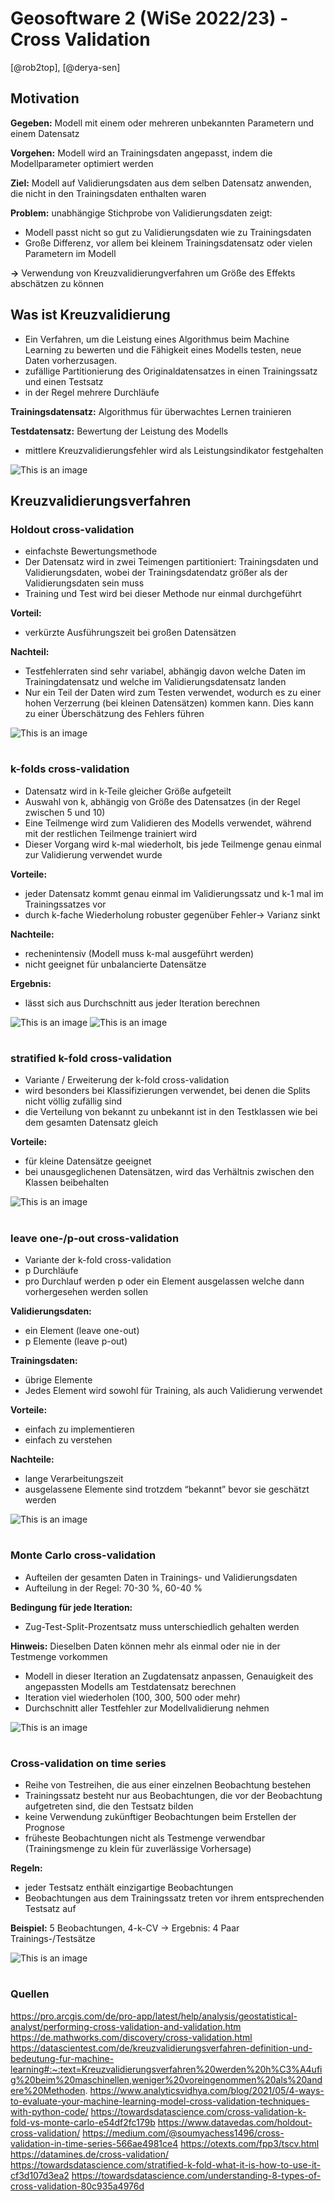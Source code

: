 # Geosoftware 2 (WiSe 2022/23) - Cross Validation

[@rob2top], [@derya-sen]

## Motivation

**Gegeben:** Modell mit einem oder mehreren unbekannten Parametern und einem Datensatz

**Vorgehen:** Modell wird an Trainingsdaten angepasst, indem die Modellparameter optimiert werden

**Ziel:** Modell auf Validierungsdaten aus dem selben Datensatz anwenden, die nicht in den Trainingsdaten enthalten waren 

**Problem:** unabhängige Stichprobe von Validierungsdaten zeigt:
  - Modell passt nicht so gut zu Validierungsdaten wie zu Trainingsdaten
  - Große Differenz, vor allem bei kleinem Trainingsdatensatz oder vielen Parametern im Modell


**->** Verwendung von Kreuzvalidierungverfahren um Größe des Effekts abschätzen zu können


## Was ist Kreuzvalidierung
- Ein Verfahren, um die Leistung eines Algorithmus beim Machine Learning zu bewerten und die Fähigkeit eines Modells testen, neue Daten vorherzusagen.
- zufällige Partitionierung des Originaldatensatzes in einen Trainingssatz und einen Testsatz
- in der Regel mehrere Durchläufe

**Trainingsdatensatz:** Algorithmus für überwachtes Lernen trainieren

**Testdatensatz:** Bewertung der Leistung des Modells
- mittlere Kreuzvalidierungsfehler wird als Leistungsindikator festgehalten

![This is an image](https://miro.medium.com/max/640/1*f5EpP3dfLNdpqWGEwPIoqw.png)

## Kreuzvalidierungsverfahren

### Holdout cross-validation
- einfachste Bewertungsmethode
- Der Datensatz wird in zwei Teimengen partitioniert: Trainingsdaten und Validierungsdaten, wobei der Trainingsdatendatz größer als der Validierungsdaten sein muss
- Training und Test wird bei dieser Methode nur einmal durchgeführt

**Vorteil:**
- verkürzte Ausführungszeit bei großen Datensätzen


**Nachteil:**
- Testfehlerraten sind sehr variabel, abhängig davon welche Daten im Trainingdatensatz und welche im Validierungsdatensatz landen 
- Nur ein Teil der Daten wird zum Testen verwendet, wodurch es zu einer hohen Verzerrung (bei kleinen Datensätzen) kommen kann. Dies kann zu einer  Überschätzung des Fehlers führen

![This is an image](https://editor.analyticsvidhya.com/uploads/62390hold%20out_datavedas.jpg)

#

### k-folds cross-validation
- Datensatz wird in k-Teile gleicher Größe aufgeteilt
- Auswahl von k, abhängig von Größe des Datensatzes (in der Regel zwischen 5 und 10)
- Eine Teilmenge wird zum Validieren des Modells verwendet, während  mit der restlichen Teilmenge trainiert wird
- Dieser Vorgang wird k-mal wiederholt, bis jede Teilmenge genau einmal zur Validierung verwendet wurde


**Vorteile:** 
- jeder Datensatz kommt genau einmal im Validierungssatz und k-1 mal im Trainingssatzes vor
- durch k-fache Wiederholung robuster gegenüber Fehler-> Varianz sinkt


**Nachteile:** 
- rechenintensiv (Modell muss k-mal ausgeführt werden)
- nicht geeignet für unbalancierte Datensätze


**Ergebnis:**
- lässt sich aus Durchschnitt aus jeder Iteration berechnen

![This is an image](https://miro.medium.com/max/640/1*2rRcNnIokzJU_-NXm29IMA.gif)
![This is an image](https://de.mathworks.com/discovery/cross-validation/_jcr_content/mainParsys/image.adapt.full.medium.jpg/1630394342112.jpg)
#

### stratified k-fold cross-validation
- Variante / Erweiterung der k-fold cross-validation
- wird besonders bei Klassifizierungen verwendet, bei denen die Splits nicht völlig zufällig sind
- die Verteilung von bekannt zu unbekannt ist in den Testklassen wie bei dem gesamten Datensatz gleich


**Vorteile:**
- für kleine Datensätze geeignet
- bei unausgeglichenen Datensätzen, wird das Verhältnis zwischen den Klassen beibehalten


![This is an image](https://miro.medium.com/max/1100/0*T9RM0SSr3bnO0DP_.png)

#

### leave one-/p-out cross-validation
- Variante der k-fold cross-validation
- p Durchläufe
- pro Durchlauf werden p oder ein Element ausgelassen welche dann vorhergesehen werden sollen


**Validierungsdaten:**
- ein Element (leave one-out)
- p Elemente (leave p-out)


**Trainingsdaten:**
- übrige Elemente
- Jedes Element wird sowohl für Training, als auch Validierung verwendet


**Vorteile:**
- einfach zu implementieren
- einfach zu verstehen


**Nachteile:**
- lange Verarbeitungszeit
- ausgelassene Elemente sind trotzdem “bekannt” bevor sie geschätzt werden 


![This is an image](https://miro.medium.com/max/600/1*26vyRHpqGbVAwJq_csUqZQ.gif)

#

### Monte Carlo cross-validation
- Aufteilen der gesamten Daten in Trainings- und Validierungsdaten
- Aufteilung in der Regel: 70-30 %, 60-40 %


**Bedingung für jede Iteration:**
- Zug-Test-Split-Prozentsatz muss unterschiedlich gehalten werden


**Hinweis:** Dieselben Daten können mehr als einmal oder nie in der Testmenge vorkommen
- Modell in dieser Iteration an Zugdatensatz anpassen, Genauigkeit des angepassten Modells am Testdatensatz berechnen
- Iteration viel wiederholen (100, 300, 500 oder mehr)
- Durchschnitt aller Testfehler zur Modellvalidierung nehmen



![This is an image](https://miro.medium.com/max/1100/1*CkRyawn016AI-DRZJdb3Dw.png)
#


### Cross-validation on time series
- Reihe von Testreihen, die aus einer einzelnen Beobachtung bestehen
- Trainingssatz besteht nur aus Beobachtungen, die vor der Beobachtung aufgetreten sind, die den Testsatz bilden
- keine Verwendung zukünftiger Beobachtungen beim Erstellen der Prognose
- früheste Beobachtungen nicht als Testmenge verwendbar (Trainingsmenge zu klein für zuverlässige Vorhersage)


**Regeln:**
- jeder Testsatz enthält einzigartige Beobachtungen
- Beobachtungen aus dem Trainingssatz treten vor ihrem entsprechenden Testsatz auf


**Beispiel:** 5 Beobachtungen, 4-k-CV
-> Ergebnis: 4 Paar Trainings-/Testsätze

![This is an image](https://miro.medium.com/max/828/1*qvdnPF8ETV9mFdMT0Y_BBA.png)
#

### Quellen
https://pro.arcgis.com/de/pro-app/latest/help/analysis/geostatistical-analyst/performing-cross-validation-and-validation.htm
https://de.mathworks.com/discovery/cross-validation.html
https://datascientest.com/de/kreuzvalidierungsverfahren-definition-und-bedeutung-fur-machine-learning#:~:text=Kreuzvalidierungsverfahren%20werden%20h%C3%A4ufig%20beim%20maschinellen,weniger%20voreingenommen%20als%20andere%20Methoden.
https://www.analyticsvidhya.com/blog/2021/05/4-ways-to-evaluate-your-machine-learning-model-cross-validation-techniques-with-python-code/
https://towardsdatascience.com/cross-validation-k-fold-vs-monte-carlo-e54df2fc179b
https://www.datavedas.com/holdout-cross-validation/
https://medium.com/@soumyachess1496/cross-validation-in-time-series-566ae4981ce4
https://otexts.com/fpp3/tscv.html
https://datamines.de/cross-validation/
https://towardsdatascience.com/stratified-k-fold-what-it-is-how-to-use-it-cf3d107d3ea2
https://towardsdatascience.com/understanding-8-types-of-cross-validation-80c935a4976d


